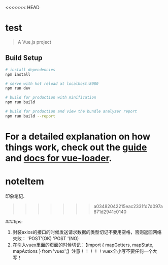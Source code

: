 <<<<<<< HEAD
# test

> A Vue.js project

## Build Setup

``` bash
# install dependencies
npm install

# serve with hot reload at localhost:8080
npm run dev

# build for production with minification
npm run build

# build for production and view the bundle analyzer report
npm run build --report
```

For a detailed explanation on how things work, check out the [guide](http://vuejs-templates.github.io/webpack/) and [docs for vue-loader](http://vuejs.github.io/vue-loader).
=======
# noteItem
印象笔记.
>>>>>>> a03482042215eac2331fd7d097a871d2941c0140




###tips:  
1. 封装axios的接口的时候发送请求数据的类型切记不要用空格，否则返回网络失败： 'POST'(OK) 'POST '(NO)
2. 在引入vuex里面的页面的时候切记：【import { mapGetters, mapState, mapActions } from 'vuex';】注意！！！！！vuex全小写不要任何一个大写！

